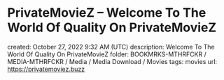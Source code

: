 # PrivateMovieZ – Welcome To The World Of Quality On PrivateMovieZ

created: October 27, 2022 9:32 AM (UTC)
description: Welcome To The World Of Quality On PrivateMovieZ
folder: BOOKMRKS-MTHRFCKR / MEDIA-MTHRFCKR / Media / Media Download / Movies
tags: movies
url: https://privatemoviez.buzz